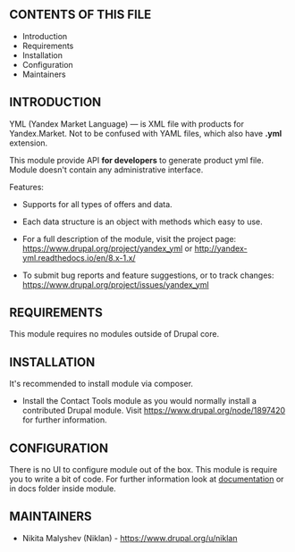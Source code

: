 CONTENTS OF THIS FILE
---------------------

 * Introduction
 * Requirements
 * Installation
 * Configuration
 * Maintainers


INTRODUCTION
------------

YML (Yandex Market Language) — is XML file with products for Yandex.Market. Not to be confused with YAML files, which also have **.yml** extension.

This module provide API **for developers** to generate product yml file. Module doesn't contain any administrative interface.

Features:

 * Supports for all types of offers and data.
 * Each data structure is an object with methods which easy to use.

 * For a full description of the module, visit the project page:
   https://www.drupal.org/project/yandex_yml
   or
   http://yandex-yml.readthedocs.io/en/8.x-1.x/

 * To submit bug reports and feature suggestions, or to track changes:
   https://www.drupal.org/project/issues/yandex_yml


REQUIREMENTS
------------

This module requires no modules outside of Drupal core.


INSTALLATION
------------

It's recommended to install module via composer.

 * Install the Contact Tools module as you would normally install a contributed
   Drupal module. Visit https://www.drupal.org/node/1897420 for further
   information.


CONFIGURATION
-------------

There is no UI to configure module out of the box. This module is require you to write a bit of code. For further information look at [documentation](http://yandex-yml.readthedocs.io/en/8.x-1.x/) or in docs folder inside module.


MAINTAINERS
-----------

 * Nikita Malyshev (Niklan) - https://www.drupal.org/u/niklan

